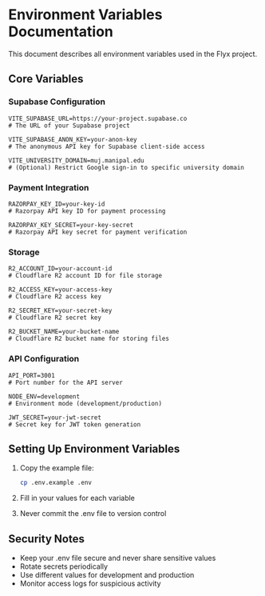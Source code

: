 # Environment Variables Documentation

This document describes all environment variables used in the Flyx project.

## Core Variables

### Supabase Configuration
```env
VITE_SUPABASE_URL=https://your-project.supabase.co
# The URL of your Supabase project

VITE_SUPABASE_ANON_KEY=your-anon-key
# The anonymous API key for Supabase client-side access

VITE_UNIVERSITY_DOMAIN=muj.manipal.edu
# (Optional) Restrict Google sign-in to specific university domain
```

### Payment Integration
```env
RAZORPAY_KEY_ID=your-key-id
# Razorpay API key ID for payment processing

RAZORPAY_KEY_SECRET=your-key-secret
# Razorpay API key secret for payment verification
```

### Storage
```env
R2_ACCOUNT_ID=your-account-id
# Cloudflare R2 account ID for file storage

R2_ACCESS_KEY=your-access-key
# Cloudflare R2 access key

R2_SECRET_KEY=your-secret-key
# Cloudflare R2 secret key

R2_BUCKET_NAME=your-bucket-name
# Cloudflare R2 bucket name for storing files
```

### API Configuration
```env
API_PORT=3001
# Port number for the API server

NODE_ENV=development
# Environment mode (development/production)

JWT_SECRET=your-jwt-secret
# Secret key for JWT token generation
```

## Setting Up Environment Variables

1. Copy the example file:
   ```bash
   cp .env.example .env
   ```

2. Fill in your values for each variable

3. Never commit the .env file to version control

## Security Notes

- Keep your .env file secure and never share sensitive values
- Rotate secrets periodically
- Use different values for development and production
- Monitor access logs for suspicious activity